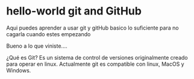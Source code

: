 # hello-world git and GitHub
Aqui puedes aprender a usar git y gitHub basico lo suficiente para no cagarla cuando estes empezando

Bueno a lo que viniste....

¿Qué es Git?
Es un sistema de control de versiones originalmente creado para operar en linux. Actualmente git es compatible con linux, MacOS y Windows.

